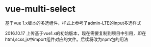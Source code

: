 # vue-multi-select
基于vue 1.x版本的多选组件，样式上参考了admin-LTE的input多选样式

2016.10.17
上传基于vue1.x的初始版本，现在需要复制到项目中引用，即在html,scss,js中import组件对应的文件。后续将改为npm包的用法
